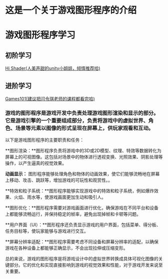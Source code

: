 # 这是一个关于游戏图形程序的介绍

# 游戏图形程序学习
## 初阶学习
[Hi Shader(人美声甜的unity小姐姐，倾情推荐哈)](https://learn.u3d.cn/tutorial/hi-shader?chapterId=63562b25edca72001f21d009#62fa1103a77d45001f9045d9)

## 进阶学习
[Games101(建议把闫令琪老师的课程都看完哈)](https://www.bilibili.com/video/BV1X7411F744/?share_source=copy_web&vd_source=92d7da6ab7e3822b237fe3668cb3f2b1)

###  游戏的图形程序是游戏开发中负责处理游戏图形渲染和显示的部分。它是游戏引擎的一个重要组成部分，负责将游戏中的虚拟世界、角色、场景等元素以图像的形式呈现在屏幕上，供玩家观看和互动。

以下是游戏图形程序的主要职责和任务：

**图形渲染：**图形程序负责将游戏中的3D或2D模型、纹理、特效等数据转化为屏幕上的可视图像。这包括对场景中的物体进行透视变换、光照效果、阴影处理等操作，以产生逼真的视觉效果。

**动画显示：** 图形程序能够处理角色和物体的动画效果，使它们能够流畅地在屏幕上移动、攻击、跳跃等，增加游戏的可玩性和观赏性。。

**特效和粒子系统：**图形程序能够实现游戏中的特效和粒子系统，例如爆炸效果、火焰、雨水等，使游戏画面更加生动和吸引人。

**图形优化：**图形程序需要对游戏画面进行优化，确保游戏在不同平台和设备上都能够流畅运行，并保持稳定的帧率，避免出现掉帧和卡顿等问题。

**用户界面（UI）：**图形程序还负责显示游戏的用户界面，包括菜单、得分板、任务目标等，使玩家能够与游戏进行交互。

**屏幕分辨率适配：**图形程序需要考虑不同设备和屏幕分辨率的适配，以确保游戏在各种设备上都能够正确显示，不会出现拉伸或压缩变形。

总的来说，游戏的图形程序是将游戏设计中的虚拟世界转换成具体可视化图像的关键部分。它的优化和实现直接影响到游戏的视觉效果和性能，对于游戏开发来说至关重要。
